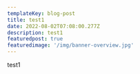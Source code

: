 ```yaml
---
templateKey: blog-post
title: test1
date: 2022-08-02T07:08:00.277Z
description: test1
featuredpost: true
featuredimage: '/img/banner-overview.jpg'
---
```

test1